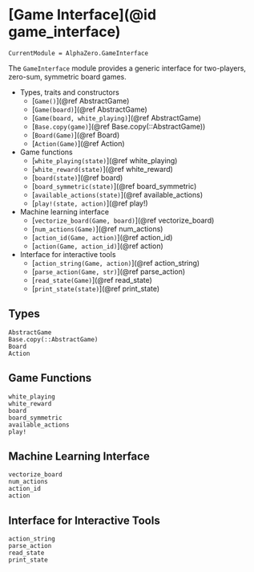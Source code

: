 # [Game Interface](@id game_interface)

```@meta
CurrentModule = AlphaZero.GameInterface
```

The `GameInterface` module provides a generic interface for two-players,
zero-sum, symmetric board games.

  * Types, traits and constructors
    - [`Game()`](@ref AbstractGame)
    - [`Game(board)`](@ref AbstractGame)
    - [`Game(board, white_playing)`](@ref AbstractGame)
    - [`Base.copy(game)`](@ref Base.copy(::AbstractGame))
    - [`Board(Game)`](@ref Board)
    - [`Action(Game)`](@ref Action)
  * Game functions
    - [`white_playing(state)`](@ref white_playing)
    - [`white_reward(state)`](@ref white_reward)
    - [`board(state)`](@ref board)
    - [`board_symmetric(state)`](@ref board_symmetric)
    - [`available_actions(state)`](@ref available_actions)
    - [`play!(state, action)`](@ref play!)
  * Machine learning interface
    - [`vectorize_board(Game, board)`](@ref vectorize_board)
    - [`num_actions(Game)`](@ref num_actions)
    - [`action_id(Game, action)`](@ref action_id)
    - [`action(Game, action_id)`](@ref action)
  * Interface for interactive tools
    - [`action_string(Game, action)`](@ref action_string)
    - [`parse_action(Game, str)`](@ref parse_action)
    - [`read_state(Game)`](@ref read_state)
    - [`print_state(state)`](@ref print_state)

## Types

```@docs
AbstractGame
Base.copy(::AbstractGame)
Board
Action
```

## Game Functions

```@docs
white_playing
white_reward
board
board_symmetric
available_actions
play!
```

## Machine Learning Interface

```@docs
vectorize_board
num_actions
action_id
action
```

## Interface for Interactive Tools

```@docs
action_string
parse_action
read_state
print_state
```
